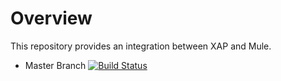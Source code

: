 # Overview

This repository provides an integration between XAP and Mule.

* Master Branch [![Build Status](https://travis-ci.org/gigaspaces/xap-mule.svg?branch=master)](https://travis-ci.org/gigaspaces/xap-mule)
